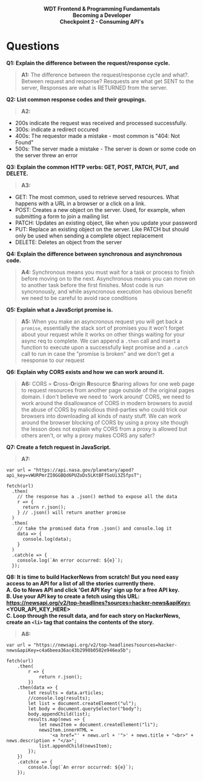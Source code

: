 <p style="text-align:center; font-weight:bold">WDT Frontend & Programming Fundamentals<br>Becoming a Developer<br>Checkpoint 2 - Consuming API's</p>

# Questions
**Q1: Explain the difference between the request/response cycle.**
> **A1:** The difference between the request/response cycle and what?. Between request and response?  Resquests are what get SENT to the server, Responses are what is RETURNED from the server.

**Q2: List common response codes and their groupings.**
> **A2:**
* 200s indicate the request was received and processed successfully.
* 300s: indicate a redirect occured
* 400s: The requestor made a mistake - most common is "404: Not Found"
* 500s: The server made a mistake - The server is down or some code on the server threw an error

**Q3: Explain the common HTTP verbs: GET, POST, PATCH, PUT, and DELETE.**
> **A3:**
* GET: The most common, used to retrieve served resources. What happens with a URL in a browser or a click on a link.
* POST: Creates a new object on the server. Used, for example, when submitting a form to join a mailing list
* PATCH: Updates an existing object, like when you update your password
* PUT: Replace an existing object on the server. Like PATCH but should only be used when sending a complete object replacement
* DELETE: Deletes an object from the server

**Q4: Explain the difference between synchronous and asynchronous code.**
> **A4:** Synchronous means you must wait for a task or process to finish before moving on to the next. Asynchronous means you can move on to another task before the first finishes.  Most code is run syncronously, and while asyncronous execution has obvious benefit we need to be careful to avoid race conditions

**Q5: Explain what a JavaScript promise is.**
> **A5:** When you make an asyncronous request you will get back a `promise`, essentially the stack sort of promises you it won't forget about your request while it works on other things waiting for your async req to complete.  We can append a `.then` call and insert a function to execute upon a successfully kept promise and a `.catch` call to run in case the "promise is broken" and we don't get a reesponse to our request

**Q6: Explain why CORS exists and how we can work around it.**
> **A6:** CORS = **C**ross-**O**rigin **R**esource **S**haring allows for one web page to request resources from another page outside of the original pages domain. I don't believe we need to 'work around' CORS, we need to work around the disallowance of CORS in modern browsers to avoid the abuse of CORS by malicdious third-parties who could trick our browsers into downloading all kinds of nasty stuff. We can work around the browser blocking of CORS by using a proxy site though the lesson does not explain why CORS from a proxy is allowed but others aren't, or why a proxy makes CORS any safer?

**Q7: Create a fetch request in JavaScript.**
> **A7:**
```
var url = "https://api.nasa.gov/planetary/apod?api_key=vWURPmrZI0GGBQd6PUZoDs5LKtBFfSoUi3ZSfpsT";

fetch(url)
  .then(
    // the response has a .json() method to expose all the data
    r => {
      return r.json();
    } // .json() will return another promise
  )
  .then(
    // take the promised data from .json() and console.log it
    data => {
      console.log(data);
    }
  )
  .catch(e => {
    console.log(`An error occurred: ${e}`);
  });
```

**Q8: It is time to build HackerNews from scratch! But you need easy access to an API for a list of all the stories currently there.<br> A. Go to News API and click 'Get API Key' sign up for a free API key.<br> B. Use your API key to create a fetch using this URL: https://newsapi.org/v2/top-headlines?sources=hacker-news&apiKey=<YOUR_API_KEY_HERE><br> C. Loop through the result data, and for each story on HackerNews, create an `<li>` tag that contains the contents of the story.**
> **A8:**
```
var url = "https://newsapi.org/v2/top-headlines?sources=hacker-news&apiKey=c4a6beea36ac43b2998b0502e946ea5b";

fetch(url)
	.then(
		r => {
			return r.json();
		})
	.then(data => {
		let results = data.articles;
		//console.log(results);
		let list = document.createElement("ul");
		let body = document.querySelector("body");
		body.appendChild(list);
		results.map(news => {
			let newsItem = document.createElement("li");
			newsItem.innerHTML =
				'<a href="' + news.url + '">' + news.title + "<br>" + news.description + "</a>";
			list.appendChild(newsItem);
		});
	})
	.catch(e => {
		console.log(`An error occurred: ${e}`);
	});
```